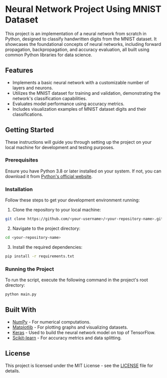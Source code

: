 # Neural Network Project Using MNIST Dataset

This project is an implementation of a neural network from scratch in Python, designed to classify handwritten digits from the MNIST dataset. It showcases the foundational concepts of neural networks, including forward propagation, backpropagation, and accuracy evaluation, all built using common Python libraries for data science.

## Features

- Implements a basic neural network with a customizable number of layers and neurons.
- Utilizes the MNIST dataset for training and validation, demonstrating the network's classification capabilities.
- Evaluates model performance using accuracy metrics.
- Includes visualization examples of MNIST dataset digits and their classifications.

## Getting Started

These instructions will guide you through setting up the project on your local machine for development and testing purposes.

### Prerequisites

Ensure you have Python 3.8 or later installed on your system. If not, you can download it from [Python's official website](https://www.python.org/downloads/).

### Installation

Follow these steps to get your development environment running:

1. Clone the repository to your local machine:

```bash
git clone https://github.com/<your-username>/<your-repository-name>.git
```

2. Navigate to the project directory:

```bash
cd <your-repository-name>
```

3. Install the required dependencies:

```bash
pip install -r requirements.txt
```

### Running the Project

To run the script, execute the following command in the project's root directory:

```bash
python main.py
```

## Built With

- [NumPy](https://numpy.org/) - For numerical computations.
- [Matplotlib](https://matplotlib.org/) - For plotting graphs and visualizing datasets.
- [Keras](https://keras.io/) - Used to build the neural network model on top of TensorFlow.
- [Scikit-learn](https://scikit-learn.org/stable/) - For accuracy metrics and data splitting.


## License

This project is licensed under the MIT License - see the [LICENSE](LICENSE.md) file for details.


